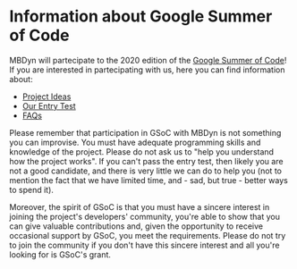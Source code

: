 # Information about Google Summer of Code

MBDyn will partecipate to the 2020 edition of the [Google Summer of Code](http://summerofcode.withgoogle.com/)!
If you are interested in partecipating with us, here you can find information about:
  * [Project Ideas](https://gitlab.polimi.it/Pub/mbdyn/blob/master/manual/gsoc/Project-Ideas.md)
  * [Our Entry Test](https://gitlab.polimi.it/Pub/mbdyn/blob/master/manual/gsoc/Entry-Test.md)
  * [FAQs](https://gitlab.polimi.it/Pub/mbdyn/blob/master/manual/gsoc/Frequently-Asked-Questions.md)

Please remember that participation in GSoC with MBDyn is not something you can improvise.  You must have adequate programming skills and knowledge of the project.  Please do not ask us to "help you understand how the project works".  If you can't pass the entry test, then likely you are not a good candidate, and there is very little we can do to help you (not to mention the fact that we have limited time, and - sad, but true - better ways to spend it).

Moreover, the spirit of GSoC is that you must have a sincere interest in joining the project's developers' community, you're able to show that you can give valuable contributions and, given the opportunity to receive occasional support by GSoC, you meet the requirements.  Please do not try to join the community if you don't have this sincere interest and all you're looking for is GSoC's grant.